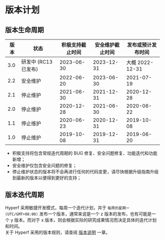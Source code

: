 # 版本计划

## 版本生命周期

| 版本 | 状态             | 积极支持截止时间   | 安全维护截止时间   | 发布或预计发布时间     |
| ---- |----------------|------------|------------|---------------|
| 3.0  | 研发中 (RC13 已发布) | 2023-06-30 | 2023-12-31 | 大概 2022-12-31 |
| 2.2  | 安全维护          | 2022-06-20 | 2023-06-30 | 2021-07-19    |
| 2.1  | 停止维护           | 2021-06-30 | 2021-12-31 | 2020-12-28    |
| 2.0  | 停止维护           | 2020-12-28 | 2021-06-30 | 2020-06-22    |
| 1.1  | 停止维护           | 2020-06-23 | 2020-12-31 | 2019-10-08    |
| 1.0  | 停止维护           | 2019-10-08 | 2019-12-31 | 2019-06-20    |

* 积极支持将包含常规迭代周期的 BUG 修复、安全问题修复、功能迭代和功能新增；
* 安全维护仅包含安全问题的修复；
* 停止维护状态的版本将不会再进行任何的代码变更，请尽快根据升级指南升级到最新的版本以便得到更好的支持；


## 版本迭代周期

Hyperf 采用敏捷开发模式，每周一个迭代计划，并于 `每周的星期一 (UTC/GMT+08:00)` 发布一个版本，通常来说是一个 z 版本的发布，也有可能是一个 y 版本。而对于 x 版本，则会根据实际的研究成果情况而决定具体的迭代计划和时间。   
关于 Hyperf 采用的版本规则，请查阅 [版本说明](zh-cn/versions.md) 一章。
